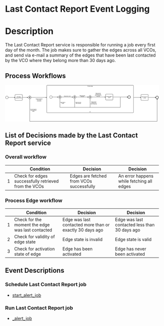 # Last Contact Report Event Logging

# Description

The Last Contact Report service is responsible for running a job every first day of the month. The job makes sure to
gather the edges across all VCOs, and send via e-mail a summary of the edges that have been last contacted by the VCO
where they belong more than 30 days ago.

## Process Workflows
![[](../../images/20-last-contact-report.png)](../../images/20-last-contact-report.png)

## List of Decisions made by the Last Contact Report service
### Overall workflow
|     | Condition                                                                                                | Decision                                 | Decision                                  |
|-----|----------------------------------------------------------------------------------------------------------|------------------------------------------|-------------------------------------------|
| 1   | Check for edges successfully retrieved from the VCOs                                                     | Edges are fetched from VCOs successfully | An error happens while fetching all edges |

### Process Edge workflow
|     | Condition                                        | Decision                                                 | Decision                                      |
|-----|--------------------------------------------------|----------------------------------------------------------|-----------------------------------------------|
| 1   | Check for the moment the edge was last contacted | Edge was last contacted more than or exactly 30 days ago | Edge was last contacted less than 30 days ago |
| 2   | Check for validity of edge state                 | Edge state is invalid                                    | Edge state is valid                           |
| 3   | Check for activation state of edge               | Edge has been activated                                  | Edge has never been activated                 |


## Event Descriptions
### Schedule Last Contact Report job
* [start_alert_job](../services/last-contact-report/actions/alert/start_alert_job.md)

### Run Last Contact Report job
* [_alert_job](../services/last-contact-report/actions/alert/_alert_job.md)
